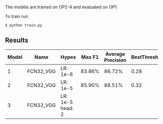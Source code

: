 The models are trained on OP2-4 and evaluated on OP1.

To train run

```bash
$ python train.py
```


## Results

| Model | Name | Hypes  | Max F1 | Average Precision | BestThresh   | Accuracy @ max | Argmax Accuracy  | Accuracy @ 0.5 | Accuracy @ 0.25 | 
| ----- | ---------- | ---------------------|--------|---------| ------| ----------- | ----------- | -----------| ------------|
| 1     | FCN32_VGG  |  LR: 1e-6            | 83.86% |  86.72% | 0.28  | 96.73 %     | 0.38        |  96.65%    | 96.59 %     |
| 2     | FCN32_VGG  |  LR: 1e-5            | 85.90% |  88.51% | 0.32  | 97.13 %     | 0.42        |  97.11%    | 97.01 %     |
| 3     | FCN32_VGG  |  LR: 1e-5   head: 2  |        |         |       |             |             |            |             |

